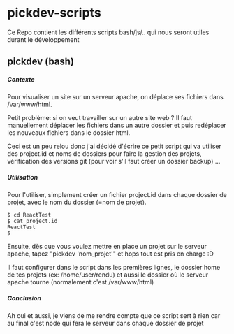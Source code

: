 # pickdev-scripts

Ce Repo contient les différents scripts bash/js/.. qui nous seront utiles durant le développement

## pickdev (bash)

##### Contexte

Pour visualiser un site sur un serveur apache, on déplace ses fichiers dans /var/www/html.

Petit problème: si on veut travailler sur un autre site web ? Il faut manuellement déplacer les fichiers dans un autre dossier et puis
redéplacer les nouveaux fichiers dans le dossier html.

Ceci est un peu relou donc j'ai décidé d'écrire ce petit script qui va utiliser des project.id et noms de dossiers pour faire la gestion des projets,
vérification des versions git (pour voir s'il faut créer un dossier backup) ...

##### Utilisation

Pour l'utiliser, simplement créer un fichier project.id dans chaque dossier de projet, avec le nom du dossier (=nom de projet).

```
$ cd ReactTest
$ cat project.id
ReactTest
$
```

Ensuite, dès que vous voulez mettre en place un projet sur le serveur apache, tapez "pickdev 'nom_projet'" et hops tout est pris en charge :D

Il faut configurer dans le script dans les premières lignes, le dossier home de tes projets (ex: /home/user/rendu) et aussi le dossier où le serveur apache tourne
(normalement c'est /var/www/html)

##### Conclusion

Ah oui et aussi, je viens de me rendre compte que ce script sert à rien car au final c'est node qui fera le serveur dans chaque dossier de projet

